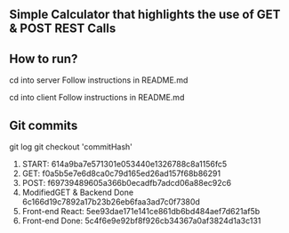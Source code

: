 ## Simple Calculator that highlights the use of GET & POST REST Calls

## How to run?

cd into server
Follow instructions in README.md

cd into client
Follow instructions in README.md

## Git commits

git log
git checkout 'commitHash'

1. START: 614a9ba7e571301e053440e1326788c8a1156fc5
2. GET: f0a5b5e7e6d8ca0c79d165ed26ad157f68b86291
3. POST: f69739489605a366b0ecadfb7adcd06a88ec92c6
4. ModifiedGET & Backend Done 6c166d19c7892a17b23b26eb6faa3ad7c0f7380d
5. Front-end React: 5ee93dae171e141ce861db6bd484aef7d621af5b
6. Front-end Done: 5c4f6e9e92bf8f926cb34367a0af3824d1a3c131
